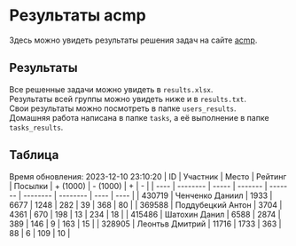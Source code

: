 # Результаты acmp
Здесь можно увидеть результаты решения задач на сайте [acmp](https://acmp.ru). 

## Результаты
Все решенные задачи можно увидеть в `results.xlsx`.  
Результаты всей группы можно увидеть ниже и в `results.txt`.  
Свои результаты можно посмотреть в папке `users_results`.  
Домашняя работа написана в папке `tasks`, а её выполнение в папке `tasks_results`.

## Таблица
Время обновления: 2023-12-10 23:10:20
| ID   | Участник | Место | Рейтинг | Посылки | + (1000) | - (1000) | +    | -    |
| ---- | -------- | ----- | ------- | ------- | -------- | -------- | ---- | ---- |
| 430719 | Ченченко Даниил | 1933 | 6677 | 1248 | 282 | 39 | 368 | 80 |
| 369588 | Поддубецкий Антон | 3704 | 4361 | 670 | 198 | 13 | 234 | 18 |
| 415486 | Шатохин Данил | 6588 | 2874 | 389 | 146 | 9 | 163 | 15 |
| 328905 | Леонтьв Дмитрий | 11716 | 1733 | 363 | 88 | 6 | 109 | 10 |
